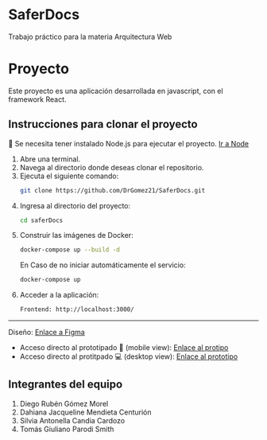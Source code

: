 # SaferDocs
Trabajo práctico para la materia Arquitectura Web


# Proyecto
Este proyecto es una aplicación desarrollada en javascript, con el framework React.

## Instrucciones para clonar el proyecto
🛑 Se necesita tener instalado Node.js para ejecutar el proyecto. [Ir a Node](https://nodejs.org/en/download)
1. Abre una terminal.
2. Navega al directorio donde deseas clonar el repositorio.
3. Ejecuta el siguiente comando:
   ```bash
   git clone https://github.com/DrGomez21/SaferDocs.git
   ```
4. Ingresa al directorio del proyecto:
   ```bash
   cd saferDocs
   ```
5. Construir las imágenes de Docker:
   ```bash
   docker-compose up --build -d
   ```
   En Caso de no iniciar automáticamente el servicio:
   ```bash
   docker-compose up
   ```
6. Acceder a la aplicación:
   ```bash
   Frontend: http://localhost:3000/
   ```
---

Diseño: [Enlace a Figma](https://www.figma.com/design/FC1ThixtsijlffkWXCmnCL/cifra-documentos?node-id=0-1&t=mnt1AKTmQUGOiRdE-1)
* Acceso directo al prototipado 📱 (mobile view): [Enlace al protipo](https://www.figma.com/proto/FC1ThixtsijlffkWXCmnCL/cifra-documentos?page-id=0%3A1&node-id=4-5&p=f&viewport=508%2C136%2C0.36&t=Blj7bq0tTdPKZ2Tr-1&scaling=scale-down&content-scaling=fixed&starting-point-node-id=4%3A5)
* Acceso directo al protitpado 💻 (desktop view): [Enlace al prototipo](https://www.figma.com/proto/FC1ThixtsijlffkWXCmnCL/cifra-documentos?page-id=27%3A2&node-id=27-3&p=f&viewport=359%2C197%2C0.21&t=RhVouIifw9XaMTFH-1&scaling=min-zoom&content-scaling=fixed&starting-point-node-id=27%3A3)

## Integrantes del equipo

1. Diego Rubén Gómez Morel 
2. Dahiana Jacqueline Mendieta Centurión
3. Silvia Antonella Candia Cardozo
4. Tomás Giuliano Parodi Smith